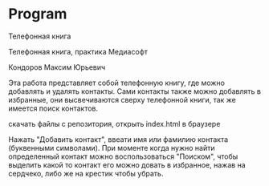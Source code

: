 # Program
Телефонная книга

Телефонная книга, практика Медиасофт

Кондоров Максим Юрьевич

Эта работа представляет собой телефонную книгу, где можно добавлять и удалять контакты. Сами контакты также можно добавлять в избранные, они высвечиваются сверху
телефонной книги, так же имеется поиск контактов.

скачать файлы с репозитория, открыть index.html в браузере

Нажать "Добавить контакт", ввеати имя или фамилию контакта (буквенными символами). При моменте когда нужно найти определенный контакт можно воспользоваться "Поиском",
чтобы выделить какой то контакт его можно довать в избранное, нажав на сердчеко, либо же на крестик чтобы убрать.
